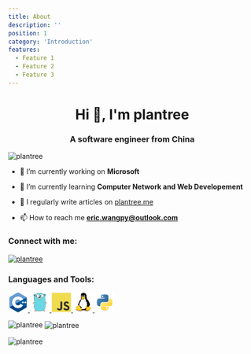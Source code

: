 ```yaml
---
title: About
description: ''
position: 1
category: 'Introduction'
features:
  - Feature 1
  - Feature 2
  - Feature 3
---
```


<h1 align="center">Hi 👋, I'm plantree</h1>
<h3 align="center">A software engineer from China</h3>

<p align="left"> <img src="https://komarev.com/ghpvc/?username=plantree&label=Profile%20views&color=0e75b6&style=flat" alt="plantree" /> </p>

- 🔭 I’m currently working on **Microsoft**

- 🌱 I’m currently learning **Computer Network and Web Developement**

- 📝 I regularly write articles on [plantree.me](plantree.me)

- 📫 How to reach me **eric.wangpy@outlook.com**

<h3 align="left">Connect with me:</h3>
<p align="left">
<a href="https://linkedin.com/in/plantree" target="blank"><img align="center" src="https://raw.githubusercontent.com/rahuldkjain/github-profile-readme-generator/master/src/images/icons/Social/linked-in-alt.svg" alt="plantree" height="30" width="40" /></a>
</p>

<h3 align="left">Languages and Tools:</h3>
<p align="left"> <a href="https://www.w3schools.com/cpp/" target="_blank" rel="noreferrer"> <img src="https://raw.githubusercontent.com/devicons/devicon/master/icons/cplusplus/cplusplus-original.svg" alt="cplusplus" width="40" height="40"/> </a> <a href="https://golang.org" target="_blank" rel="noreferrer"> <img src="https://raw.githubusercontent.com/devicons/devicon/master/icons/go/go-original.svg" alt="go" width="40" height="40"/> </a> <a href="https://developer.mozilla.org/en-US/docs/Web/JavaScript" target="_blank" rel="noreferrer"> <img src="https://raw.githubusercontent.com/devicons/devicon/master/icons/javascript/javascript-original.svg" alt="javascript" width="40" height="40"/> </a> <a href="https://www.linux.org/" target="_blank" rel="noreferrer"> <img src="https://raw.githubusercontent.com/devicons/devicon/master/icons/linux/linux-original.svg" alt="linux" width="40" height="40"/> </a> <a href="https://www.python.org" target="_blank" rel="noreferrer"> <img src="https://raw.githubusercontent.com/devicons/devicon/master/icons/python/python-original.svg" alt="python" width="40" height="40"/> </a> </p>

<p><img align="left" src="https://github-readme-stats.vercel.app/api/top-langs?username=plantree&show_icons=true&locale=en&layout=compact" alt="plantree" /></p>

<p>&nbsp;<img align="center" src="https://github-readme-stats.vercel.app/api?username=plantree&show_icons=true&locale=en" alt="plantree" /></p>

<p><img align="center" src="https://github-readme-streak-stats.herokuapp.com/?user=plantree&" alt="plantree" /></p>
